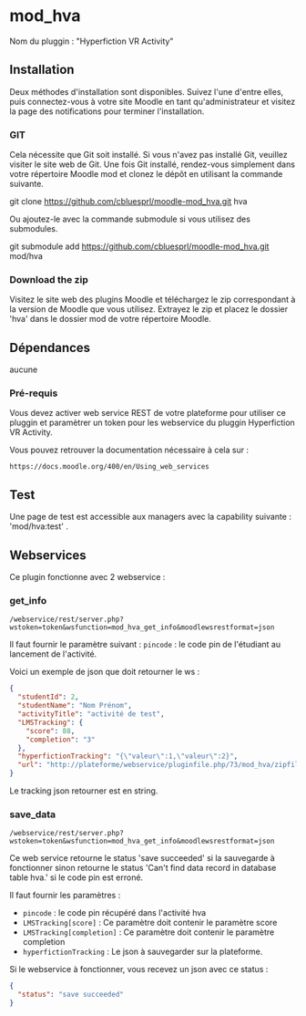 # mod_hva

Nom du pluggin : "Hyperfiction VR Activity"

## Installation

Deux méthodes d'installation sont disponibles.
Suivez l'une d'entre elles, puis connectez-vous à votre site Moodle en tant qu'administrateur et visitez la page des notifications pour terminer l'installation.

### GIT

Cela nécessite que Git soit installé. Si vous n'avez pas installé Git, veuillez visiter le site web de Git.
Une fois Git installé, rendez-vous simplement dans votre répertoire Moodle mod et clonez le dépôt en utilisant la commande suivante.

git clone https://github.com/cbluesprl/moodle-mod_hva.git hva

Ou ajoutez-le avec la commande submodule si vous utilisez des submodules.

git submodule add https://github.com/cbluesprl/moodle-mod_hva.git mod/hva

### Download the zip

Visitez le site web des plugins Moodle et téléchargez le zip correspondant à la version de Moodle que vous utilisez. Extrayez le zip et placez le dossier 'hva' dans le dossier mod de votre répertoire Moodle.


## Dépendances

aucune

### Pré-requis

Vous devez activer web service REST de votre plateforme pour utiliser ce pluggin et paramètrer un token pour  les webservice du pluggin Hyperfiction VR Activity.

Vous pouvez retrouver la documentation nécessaire à cela sur :

`https://docs.moodle.org/400/en/Using_web_services`

## Test

Une page de test est accessible aux managers avec la capability suivante : 'mod/hva:test' .

## Webservices

Ce plugin fonctionne avec 2 webservice :  

### get_info 

`/webservice/rest/server.php?wstoken=token&wsfunction=mod_hva_get_info&moodlewsrestformat=json`

Il faut fournir le paramètre suivant :
`pincode` : le code pin de l'étudiant au lancement de l'activité.


Voici un exemple de json que doit retourner le ws :
```json
{
  "studentId": 2,
  "studentName": "Nom Prénom",
  "activityTitle": "activité de test",
  "LMSTracking": {
    "score": 88,
    "completion": "3"
  },
  "hyperfictionTracking": "{\"valeur\":1,\"valeur\":2}",
  "url": "http://plateforme/webservice/pluginfile.php/73/mod_hva/zipfile/1/nom_du_fichier.zip?token=dd315c54548c8ef9b1238b11111b27c3"
}
```

Le tracking json retourner est en string.

### save_data

`/webservice/rest/server.php?wstoken=token&wsfunction=mod_hva_get_info&moodlewsrestformat=json`

Ce web service retourne le status 'save succeeded' si la sauvegarde à fonctionner sinon retourne le status  'Can't find data record in database table hva.' si le code pin est erroné.

Il faut fournir les paramètres :

* `pincode` : le code pin récupéré dans l'activité hva
* `LMSTracking[score]` : Ce paramètre doit contenir le paramètre score 
* `LMSTracking[completion]` : Ce paramètre doit contenir le paramètre completion
* `hyperfictionTracking` : Le json à sauvegarder sur la plateforme.

Si le webservice à fonctionner, vous recevez un json avec ce status :
```json
{
  "status": "save succeeded"
}
```


